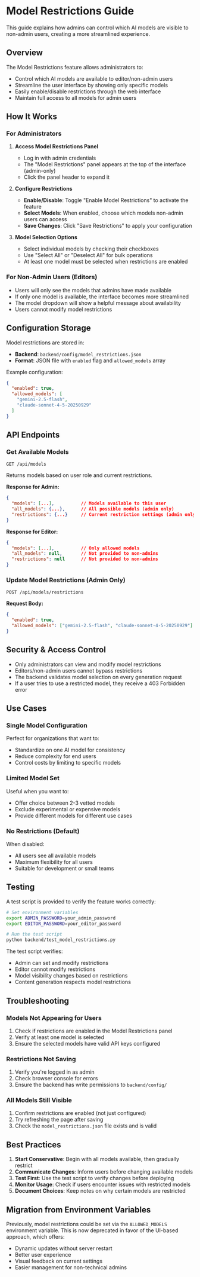 # Model Restrictions Guide

This guide explains how admins can control which AI models are visible to non-admin users, creating a more streamlined experience.

## Overview

The Model Restrictions feature allows administrators to:
- Control which AI models are available to editor/non-admin users
- Streamline the user interface by showing only specific models
- Easily enable/disable restrictions through the web interface
- Maintain full access to all models for admin users

## How It Works

### For Administrators

1. **Access Model Restrictions Panel**
   - Log in with admin credentials
   - The "Model Restrictions" panel appears at the top of the interface (admin-only)
   - Click the panel header to expand it

2. **Configure Restrictions**
   - **Enable/Disable**: Toggle "Enable Model Restrictions" to activate the feature
   - **Select Models**: When enabled, choose which models non-admin users can access
   - **Save Changes**: Click "Save Restrictions" to apply your configuration

3. **Model Selection Options**
   - Select individual models by checking their checkboxes
   - Use "Select All" or "Deselect All" for bulk operations
   - At least one model must be selected when restrictions are enabled

### For Non-Admin Users (Editors)

- Users will only see the models that admins have made available
- If only one model is available, the interface becomes more streamlined
- The model dropdown will show a helpful message about availability
- Users cannot modify model restrictions

## Configuration Storage

Model restrictions are stored in:
- **Backend**: `backend/config/model_restrictions.json`
- **Format**: JSON file with `enabled` flag and `allowed_models` array

Example configuration:
```json
{
  "enabled": true,
  "allowed_models": [
    "gemini-2.5-flash",
    "claude-sonnet-4-5-20250929"
  ]
}
```

## API Endpoints

### Get Available Models
```
GET /api/models
```
Returns models based on user role and current restrictions.

**Response for Admin:**
```json
{
  "models": [...],          // Models available to this user
  "all_models": {...},      // All possible models (admin only)
  "restrictions": {...}     // Current restriction settings (admin only)
}
```

**Response for Editor:**
```json
{
  "models": [...],          // Only allowed models
  "all_models": null,       // Not provided to non-admins
  "restrictions": null      // Not provided to non-admins
}
```

### Update Model Restrictions (Admin Only)
```
POST /api/models/restrictions
```

**Request Body:**
```json
{
  "enabled": true,
  "allowed_models": ["gemini-2.5-flash", "claude-sonnet-4-5-20250929"]
}
```

## Security & Access Control

- Only administrators can view and modify model restrictions
- Editors/non-admin users cannot bypass restrictions
- The backend validates model selection on every generation request
- If a user tries to use a restricted model, they receive a 403 Forbidden error

## Use Cases

### Single Model Configuration
Perfect for organizations that want to:
- Standardize on one AI model for consistency
- Reduce complexity for end users
- Control costs by limiting to specific models

### Limited Model Set
Useful when you want to:
- Offer choice between 2-3 vetted models
- Exclude experimental or expensive models
- Provide different models for different use cases

### No Restrictions (Default)
When disabled:
- All users see all available models
- Maximum flexibility for all users
- Suitable for development or small teams

## Testing

A test script is provided to verify the feature works correctly:

```bash
# Set environment variables
export ADMIN_PASSWORD=your_admin_password
export EDITOR_PASSWORD=your_editor_password

# Run the test script
python backend/test_model_restrictions.py
```

The test script verifies:
- Admin can set and modify restrictions
- Editor cannot modify restrictions
- Model visibility changes based on restrictions
- Content generation respects model restrictions

## Troubleshooting

### Models Not Appearing for Users
1. Check if restrictions are enabled in the Model Restrictions panel
2. Verify at least one model is selected
3. Ensure the selected models have valid API keys configured

### Restrictions Not Saving
1. Verify you're logged in as admin
2. Check browser console for errors
3. Ensure the backend has write permissions to `backend/config/`

### All Models Still Visible
1. Confirm restrictions are enabled (not just configured)
2. Try refreshing the page after saving
3. Check the `model_restrictions.json` file exists and is valid

## Best Practices

1. **Start Conservative**: Begin with all models available, then gradually restrict
2. **Communicate Changes**: Inform users before changing available models
3. **Test First**: Use the test script to verify changes before deploying
4. **Monitor Usage**: Check if users encounter issues with restricted models
5. **Document Choices**: Keep notes on why certain models are restricted

## Migration from Environment Variables

Previously, model restrictions could be set via the `ALLOWED_MODELS` environment variable. This is now deprecated in favor of the UI-based approach, which offers:
- Dynamic updates without server restart
- Better user experience
- Visual feedback on current settings
- Easier management for non-technical admins
